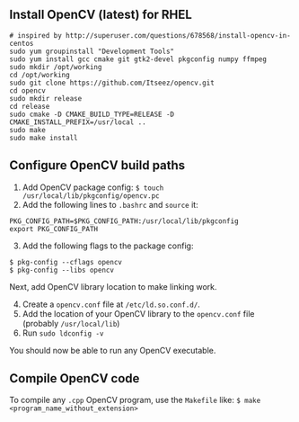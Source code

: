 ## Install OpenCV (latest) for RHEL
```Shell
# inspired by http://superuser.com/questions/678568/install-opencv-in-centos
sudo yum groupinstall "Development Tools"
sudo yum install gcc cmake git gtk2-devel pkgconfig numpy ffmpeg
sudo mkdir /opt/working
cd /opt/working
sudo git clone https://github.com/Itseez/opencv.git
cd opencv
sudo mkdir release
cd release
sudo cmake -D CMAKE_BUILD_TYPE=RELEASE -D CMAKE_INSTALL_PREFIX=/usr/local ..
sudo make
sudo make install
```

## Configure OpenCV build paths
1. Add OpenCV package config: `$ touch /usr/local/lib/pkgconfig/opencv.pc`
2. Add the following lines to `.bashrc` and `source` it: 
```
PKG_CONFIG_PATH=$PKG_CONFIG_PATH:/usr/local/lib/pkgconfig
export PKG_CONFIG_PATH
```
3. Add the following flags to the package config:
```Shell
$ pkg-config --cflags opencv
$ pkg-config --libs opencv
```
Next, add OpenCV library location to make linking work.

4. Create a `opencv.conf` file at `/etc/ld.so.conf.d/`.
5. Add the location of your OpenCV library to the `opencv.conf` file (probably `/usr/local/lib`)
6. Run `sudo ldconfig -v`

You should now be able to run any OpenCV executable.

## Compile OpenCV code
To compile any `.cpp` OpenCV program, use the `Makefile` like:
`$ make <program_name_without_extension>`

